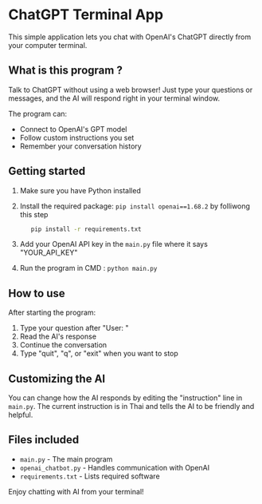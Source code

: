 # ChatGPT Terminal App

This simple application lets you chat with OpenAI's ChatGPT directly from your computer terminal.

## What is this program ?

Talk to ChatGPT without using a web browser! Just type your questions or messages, and the AI will respond right in your terminal window.

The program can:
- Connect to OpenAI's GPT model
- Follow custom instructions you set
- Remember your conversation history


## Getting started

1. Make sure you have Python installed
2. Install the required package: `pip install openai==1.68.2` by folliwong this step

   ```bash
      pip install -r requirements.txt
   ```
   
3. Add your OpenAI API key in the `main.py` file where it says "YOUR_API_KEY"
4. Run the program in CMD : `python main.py`

## How to use

After starting the program:
1. Type your question after "User: "
2. Read the AI's response
3. Continue the conversation
4. Type "quit", "q", or "exit" when you want to stop

## Customizing the AI

You can change how the AI responds by editing the "instruction" line in `main.py`. The current instruction is in Thai and tells the AI to be friendly and helpful.

## Files included

- `main.py` - The main program
- `openai_chatbot.py` - Handles communication with OpenAI
- `requirements.txt` - Lists required software

Enjoy chatting with AI from your terminal!
